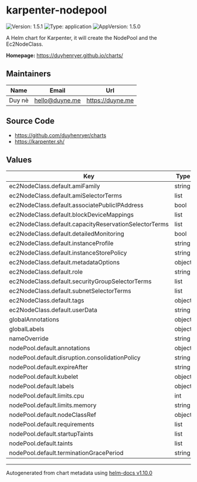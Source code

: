 # karpenter-nodepool

![Version: 1.5.1](https://img.shields.io/badge/Version-1.5.1-informational?style=flat-square) ![Type: application](https://img.shields.io/badge/Type-application-informational?style=flat-square) ![AppVersion: 1.5.0](https://img.shields.io/badge/AppVersion-1.5.0-informational?style=flat-square)

A Helm chart for Karpenter, it will create the NodePool and the Ec2NodeClass.

**Homepage:** <https://duyhenryer.github.io/charts/>

## Maintainers

| Name | Email | Url |
| ---- | ------ | --- |
| Duy nè | <hello@duyne.me> | <https://duyne.me> |

## Source Code

* <https://github.com/duyhenryer/charts>
* <https://karpenter.sh/>

## Values

| Key | Type | Default | Description |
|-----|------|---------|-------------|
| ec2NodeClass.default.amiFamily | string | `"AL2"` |  |
| ec2NodeClass.default.amiSelectorTerms | list | `[]` |  |
| ec2NodeClass.default.associatePublicIPAddress | bool | `false` |  |
| ec2NodeClass.default.blockDeviceMappings | list | `[]` |  |
| ec2NodeClass.default.capacityReservationSelectorTerms | list | `[]` |  |
| ec2NodeClass.default.detailedMonitoring | bool | `false` |  |
| ec2NodeClass.default.instanceProfile | string | `""` |  |
| ec2NodeClass.default.instanceStorePolicy | string | `nil` |  |
| ec2NodeClass.default.metadataOptions | object | `{}` |  |
| ec2NodeClass.default.role | string | `""` |  |
| ec2NodeClass.default.securityGroupSelectorTerms | list | `[]` |  |
| ec2NodeClass.default.subnetSelectorTerms | list | `[]` |  |
| ec2NodeClass.default.tags | object | `{}` |  |
| ec2NodeClass.default.userData | string | `""` |  |
| globalAnnotations | object | `{}` |  |
| globalLabels | object | `{}` |  |
| nameOverride | string | `""` |  |
| nodePool.default.annotations | object | `{}` |  |
| nodePool.default.disruption.consolidationPolicy | string | `"WhenUnderutilized"` |  |
| nodePool.default.expireAfter | string | `"720h"` |  |
| nodePool.default.kubelet | object | `{}` |  |
| nodePool.default.labels | object | `{}` |  |
| nodePool.default.limits.cpu | int | `1000` |  |
| nodePool.default.limits.memory | string | `"1000Gi"` |  |
| nodePool.default.nodeClassRef | object | `{}` |  |
| nodePool.default.requirements | list | `[]` |  |
| nodePool.default.startupTaints | list | `[]` |  |
| nodePool.default.taints | list | `[]` |  |
| nodePool.default.terminationGracePeriod | string | `nil` |  |

----------------------------------------------
Autogenerated from chart metadata using [helm-docs v1.10.0](https://github.com/norwoodj/helm-docs/releases/v1.10.0)
